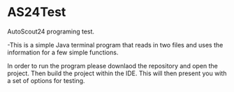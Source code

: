 # AS24Test
 AutoScout24 programing test.

-This is a simple Java terminal program that reads in two files and uses the information for a few simple functions.

In order to run the program please downlaod the repository and open the project. 
Then build the project within the IDE. This will then present you with a set of options for testing.

